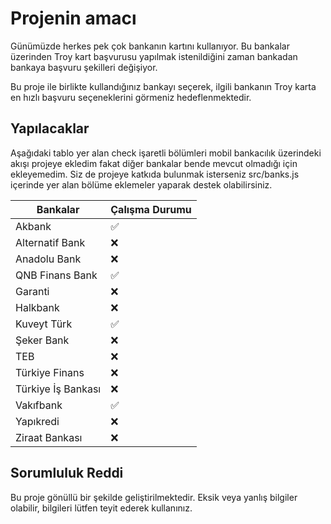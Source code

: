 # Projenin amacı

Günümüzde herkes pek çok bankanın kartını kullanıyor. Bu bankalar üzerinden Troy kart başvurusu yapılmak istenildiğini zaman bankadan bankaya başvuru şekilleri değişiyor.

Bu proje ile birlikte kullandığınız bankayı seçerek, ilgili bankanın Troy karta en hızlı başvuru seçeneklerini görmeniz hedeflenmektedir.

## Yapılacaklar

Aşağıdaki tablo yer alan check işaretli bölümleri mobil bankacılık üzerindeki akışı projeye ekledim fakat diğer bankalar bende mevcut olmadığı için ekleyemedim. Siz de projeye katkıda bulunmak isterseniz src/banks.js içerinde yer alan bölüme eklemeler yaparak destek olabilirsiniz.

| Bankalar           | Çalışma Durumu |
| ------------------ | -------------- |
| Akbank             | ✅             |
| Alternatif Bank    | ❌             |
| Anadolu Bank       | ❌             |
| QNB Finans Bank    | ✅             |
| Garanti            | ❌             |
| Halkbank           | ❌             |
| Kuveyt Türk        | ✅             |
| Şeker Bank         | ❌             |
| TEB                | ❌             |
| Türkiye Finans     | ❌             |
| Türkiye İş Bankası | ❌             |
| Vakıfbank          | ✅             |
| Yapıkredi          | ❌             |
| Ziraat Bankası     | ❌             |

## Sorumluluk Reddi

Bu proje gönüllü bir şekilde geliştirilmektedir. Eksik veya yanlış bilgiler olabilir, bilgileri lütfen teyit ederek kullanınız.
